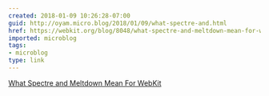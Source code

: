 ```yaml
---
created: 2018-01-09 10:26:28-07:00
guid: http://oyam.micro.blog/2018/01/09/what-spectre-and.html
href: https://webkit.org/blog/8048/what-spectre-and-meltdown-mean-for-webkit/
imported: microblog
tags:
- microblog
type: link
---
```


[What Spectre and Meltdown Mean For WebKit](https://webkit.org/blog/8048/what-spectre-and-meltdown-mean-for-webkit/)